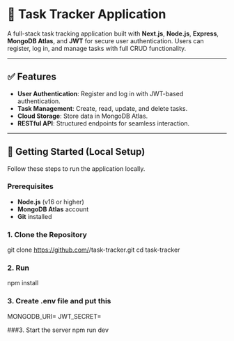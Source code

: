 # 📝 Task Tracker Application

A full-stack task tracking application built with **Next.js**, **Node.js**, **Express**, **MongoDB Atlas**, and **JWT** for secure user authentication. Users can register, log in, and manage tasks with full CRUD functionality.

---

## ✅ Features

- **User Authentication**: Register and log in with JWT-based authentication.
- **Task Management**: Create, read, update, and delete tasks.
- **Cloud Storage**: Store data in MongoDB Atlas.
- **RESTful API**: Structured endpoints for seamless interaction.

---

## 🚀 Getting Started (Local Setup)

Follow these steps to run the application locally.

### Prerequisites

- **Node.js** (v16 or higher)
- **MongoDB Atlas** account
- **Git** installed

### 1. Clone the Repository

git clone https://github.com/<your-username>/task-tracker.git
cd task-tracker

### 2. Run 
npm install

### 3. Create .env file and put this
MONGODB_URI=<Your-mongo-atlas-url>
JWT_SECRET=<your-secret-key>

###3. Start the server
npm run dev


